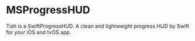 # MSProgressHUD
Tish is a SwiftProgressHUD. A clean and lightweight progress HUD by Swift for your iOS and tvOS app.
